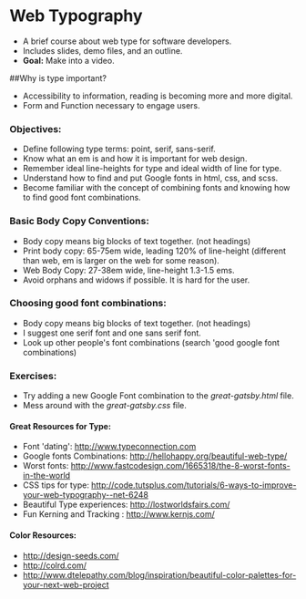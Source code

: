 # Web Typography
- A brief course about web type for software developers.
- Includes slides, demo files, and an outline.
- <strong>Goal:</strong> Make into a video.

##Why is type important?
- Accessibility to information, reading is becoming more and more digital.
- Form and Function necessary to engage users.

### Objectives:
- Define following type terms: point, serif, sans-serif.
- Know what an em is and how it is important for web design.
- Remember ideal line-heights for type and ideal width of line for type.
- Understand how to find and put Google fonts in html, css, and scss.
- Become familiar with the concept of combining fonts and knowing how to find good font combinations.

### Basic Body Copy Conventions:
- Body copy means big blocks of text together. (not headings)
- Print body copy: 65-75em wide, leading 120% of line-height (different than web, em is 
  larger on the web for some reason).
- Web Body Copy: 27-38em wide, line-height 1.3-1.5 ems.
- Avoid orphans and widows if possible. It is hard for the user.

### Choosing good font combinations:
- Body copy means big blocks of text together. (not headings)
- I suggest one serif font and one sans serif font.
- Look up other people's font combinations (search 'good google font combinations)

### Exercises: 
- Try adding a new Google Font combination to the <i>great-gatsby.html</i> file.
-  Mess around with the <i>great-gatsby.css</i> file.
  
####  Great Resources for Type:
- Font 'dating': http://www.typeconnection.com
- Google fonts Combinations: http://hellohappy.org/beautiful-web-type/
- Worst fonts: http://www.fastcodesign.com/1665318/the-8-worst-fonts-in-the-world
- CSS tips for type: http://code.tutsplus.com/tutorials/6-ways-to-improve-your-web-typography--net-6248
- Beautiful Type experiences: http://lostworldsfairs.com/
- Fun Kerning and Tracking : http://www.kernjs.com/

#### Color Resources:
 - http://design-seeds.com/
 - http://colrd.com/
 - http://www.dtelepathy.com/blog/inspiration/beautiful-color-palettes-for-your-next-web-project

